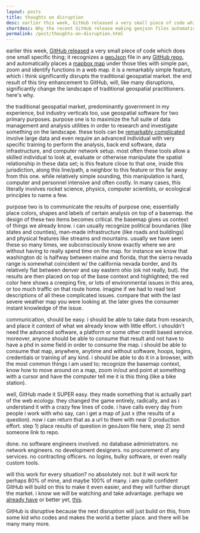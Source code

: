 ```yaml
---
layout: posts
title: thoughts on disruption
desc: earlier this week, GitHub released a very small piece of code which does one small specific thing; it recognizes a geoJson file in any GitHub repo, and automatically places a readmapbox map under those tiles with simple pan, zoom and identify functions in a web map.  it is a remarkably simple feature, which i think significantly disrupts the traditional geospatial market.  the end result of this tiny enhancement to GitHub, will, like many disruptions, significantly change the landscape of traditional geospatial practitioners.  here's why.
shortdesc: Why the recent GitHub release making geojson files automatic web maps is disruptive.
permalink: /post/thoughts-on-disruption.html
--- 
```


earlier this week, [GitHub released](https://GitHub.com/blog/1528-there-s-a-map-for-that) a very small piece of code which does one small specific thing; it recognizes a [geoJson](http://www.geojson.org/) file in any [GitHub repo](https://help.GitHub.com/articles/create-a-repo), and automatically places a [mapbox map](http://www.mapbox.com/) under those tiles with simple pan, zoom and identify functions in a web map.  it is a remarkably simple feature, which i think significantly disrupts the traditional geospatial market.  the end result of this tiny enhancement to GitHub, will, like many disruptions, significantly change the landscape of traditional geospatial practitioners.  here's why.

the traditional geospatial market, predominantly government in my experience, but industry verticals too, use geospatial software for two primary purposes.  purpose one is to maximize the full suite of data management and analysis utilities in order to research and investigate something on the landscape. these tools can be [remarkably complicated](http://www.sigchi.org/chi95/proceedings/shortppr/ct_bdy.htm) involve large data and even require an advanced individual with very specific training to perform the analysis, back end software, data infrastructure, and computer network setup.  most often these tools allow a skilled individual to look at, evaluate or otherwise manipulate the spatial relationship in these data set; is this feature close to that one, inside this jurisdiction, along this line/path, a neighbor to this feature or this far away from this one.  while relatively simple sounding, this manipulation is hard, computer and personnel intensive and often costly.  In many cases, this literally involves rocket science, physics, computer scientists, or ecological principles to name a few.  

purpose two is to communicate the results of purpose one; essentially place colors, shapes and labels of certain analysis on top of a basemap.  the design of these two items becomes critical.  the basemap gives us context of things we already know.  i can usually recognize political boundaries (like states and counties), man-made infrastructure (like roads and buildings) and physical features like streams and mountains.  usually we have seen these so many times, we subconsciously know exactly where we are without having to really spend time on the map.  for instance we know that washington dc is halfway between maine and florida, that the sierra nevada range is somewhat coincident w/ the california nevada border, and its relatively flat between denver and say eastern ohio (ok not really, but).  the results are then placed on top of the base context and highlighted; the red color here shows a creeping fire, or lots of environmental issues in this area, or too much traffic on that route home.  imagine if we had to read text descriptions of all these complicated issues.  compare that with the last severe weather map you were looking at.  the later gives the consumer instant knowledge of the issue.  

communication, should be easy.  i should be able to take data from research, and place it context of what we already know with little effort.  i shouldn't need the advanced software, a platform or some other credit based service.  moreover, anyone should be able to consume that result and not have to have a phd in some field in order to consume the map.  i should be able to consume that map, anywhere, anytime and without software, hoops, logins, credentials or training of any kind.  i should be able to do it in a browser, with the most common things i am used to; recognize the basemap context, know how to move around on a map, zoom in/out and point at something with a cursor and have the computer tell me it is this thing (like a bike station).

well, GitHub made it SUPER easy.  they made something that is actually part of the web ecology.  they changed the game entirely, radically, and as i understand it with a crazy few lines of code.  i have calls every day from people i work with who say, can i get a map of just x (the results of a question).  now i can return that as a url to them with near 0 production effort.  step 1) place results of question in geoJson file here, step 2) send someone link to repo.  

done.  no software engineers involved.  no database administrators.  no network engineers.  no development designers.  no procurement of any services.  no contracting officers.  no logins, bulky software, or even really custom tools.

will this work for every situation?  no absolutely not.  but it will work for perhaps 80% of mine, and maybe 100% of many. i am quite confident GitHub will build on this to make it even easier, and they will further disrupt the market.  i know we will be watching and take advantage.  perhaps we [already have](https://GitHub.com/where-gov/fcc)  or better yet, [this](https://GitHub.com/tschaub/mapjack).

GitHub is disruptive because the next disruption will just build on this, from some kid who codes and makes the world a better place.  and there will be many many more.
